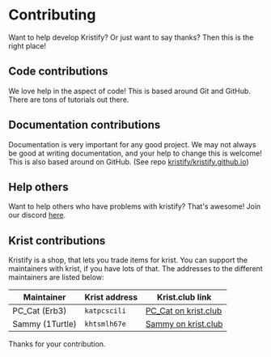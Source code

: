 # Contributing

Want to help develop Kristify? Or just want to say thanks? Then this is the right place!

## Code contributions

We love help in the aspect of code! This is based around Git and GitHub. There are tons of tutorials out there.

## Documentation contributions

Documentation is very important for any good project. We may not always be good at writing documentation, and your help to change this is welcome!
This is also based around on GitHub. (See repo [kristify/kristify.github.io](https://github.com/Kristify/kristify.github.io/))

## Help others

Want to help others who have problems with kristify? That's awesome! Join our discord [here](https://discord.gg/ENESV3j8t8).

## Krist contributions

Kristify is a shop, that lets you trade items for krist. You can support the maintainers with krist, if you have lots of that.
The addresses to the different maintainers are listed below:

| Maintainer      | Krist address | Krist.club link                                                                                                            |
|-----------------|---------------|----------------------------------------------------------------------------------------------------------------------------|
| PC_Cat (Erb3)   | `katpcscili`  | [PC_Cat on krist.club](https://krist.club/send?to=katpcscili&metadata=message%3DDonation+%28Kristify%29)                   |
| Sammy (1Turtle) | `khtsmlh67e`  | [Sammy on krist.club](https://krist.club/send?to=khtsmlh67e&metadata=donate%3Dtrue%3Bdonation%3Dtrue%3Bmessage%3DKristify) |

Thanks for your contribution.
